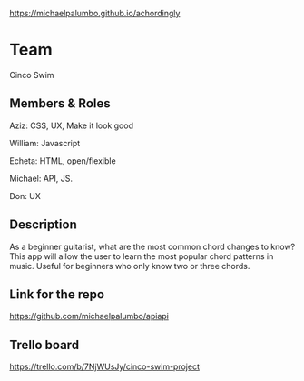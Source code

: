 https://michaelpalumbo.github.io/achordingly

# Team
Cinco Swim

## Members & Roles

Aziz: CSS, UX, Make it look good

William: Javascript

Echeta: HTML, open/flexible

Michael: API, JS. 

Don: UX

## Description
As a beginner guitarist, what are the most common chord changes to know? This app will allow the user to learn the most popular chord patterns in music. Useful for beginners who only know two or three chords. 

## Link for the repo
https://github.com/michaelpalumbo/apiapi

## Trello board
https://trello.com/b/7NjWUsJy/cinco-swim-project
